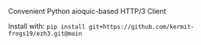 Convenient Python aioquic-based HTTP/3 Client

Install with:
`pip install git+https://github.com/kermit-frogs19/ezh3.git@main`